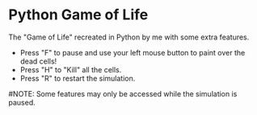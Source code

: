 # Python Game of Life
 The "Game of Life" recreated in Python by me with some extra features.

- Press "F" to pause and use your left mouse button to paint over the dead cells!
- Press "H" to "Kill" all the cells.
- Press "R" to restart the simulation.

#NOTE: Some features may only be accessed while the simulation is paused.
